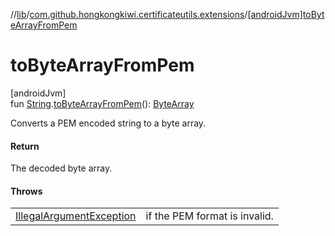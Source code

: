 //[lib](../../index.md)/[com.github.hongkongkiwi.certificateutils.extensions](index.md)/[[androidJvm]toByteArrayFromPem]([android-jvm]to-byte-array-from-pem.md)

# toByteArrayFromPem

[androidJvm]\
fun [String](https://kotlinlang.org/api/latest/jvm/stdlib/kotlin/-string/index.html).[toByteArrayFromPem]([android-jvm]to-byte-array-from-pem.md)(): [ByteArray](https://kotlinlang.org/api/latest/jvm/stdlib/kotlin/-byte-array/index.html)

Converts a PEM encoded string to a byte array.

#### Return

The decoded byte array.

#### Throws

| | |
|---|---|
| [IllegalArgumentException](https://kotlinlang.org/api/latest/jvm/stdlib/kotlin/-illegal-argument-exception/index.html) | if the PEM format is invalid. |

